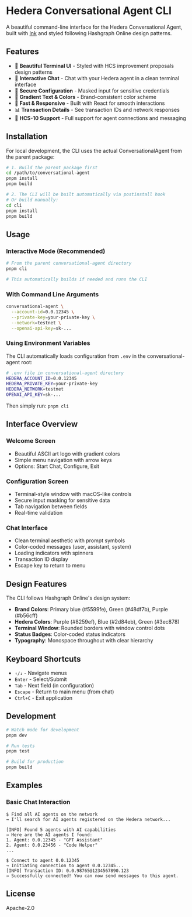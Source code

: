 # Hedera Conversational Agent CLI

A beautiful command-line interface for the Hedera Conversational Agent, built with [Ink](https://github.com/vadimdemedes/ink) and styled following Hashgraph Online design patterns.

## Features

- 🎨 **Beautiful Terminal UI** - Styled with HCS improvement proposals design patterns
- 💬 **Interactive Chat** - Chat with your Hedera agent in a clean terminal interface
- 🔐 **Secure Configuration** - Masked input for sensitive credentials
- 🌈 **Gradient Text & Colors** - Brand-consistent color scheme
- 🚀 **Fast & Responsive** - Built with React for smooth interactions
- 📊 **Transaction Details** - See transaction IDs and network responses
- 🎯 **HCS-10 Support** - Full support for agent connections and messaging

## Installation

For local development, the CLI uses the actual ConversationalAgent from the parent package:

```bash
# 1. Build the parent package first
cd /path/to/conversational-agent
pnpm install
pnpm build

# 2. The CLI will be built automatically via postinstall hook
# Or build manually:
cd cli
pnpm install
pnpm build
```

## Usage

### Interactive Mode (Recommended)

```bash
# From the parent conversational-agent directory
pnpm cli

# This automatically builds if needed and runs the CLI
```

### With Command Line Arguments

```bash
conversational-agent \
  --account-id=0.0.12345 \
  --private-key=your-private-key \
  --network=testnet \
  --openai-api-key=sk-...
```

### Using Environment Variables

The CLI automatically loads configuration from `.env` in the conversational-agent root:

```bash
# .env file in conversational-agent directory
HEDERA_ACCOUNT_ID=0.0.12345
HEDERA_PRIVATE_KEY=your-private-key
HEDERA_NETWORK=testnet
OPENAI_API_KEY=sk-...
```

Then simply run: `pnpm cli`

## Interface Overview

### Welcome Screen
- Beautiful ASCII art logo with gradient colors
- Simple menu navigation with arrow keys
- Options: Start Chat, Configure, Exit

### Configuration Screen
- Terminal-style window with macOS-like controls
- Secure input masking for sensitive data
- Tab navigation between fields
- Real-time validation

### Chat Interface
- Clean terminal aesthetic with prompt symbols
- Color-coded messages (user, assistant, system)
- Loading indicators with spinners
- Transaction ID display
- Escape key to return to menu

## Design Features

The CLI follows Hashgraph Online's design system:

- **Brand Colors**: Primary blue (#5599fe), Green (#48df7b), Purple (#b56cff)
- **Hedera Colors**: Purple (#8259ef), Blue (#2d84eb), Green (#3ec878)
- **Terminal Window**: Rounded borders with window control dots
- **Status Badges**: Color-coded status indicators
- **Typography**: Monospace throughout with clear hierarchy

## Keyboard Shortcuts

- `↑/↓` - Navigate menus
- `Enter` - Select/Submit
- `Tab` - Next field (in configuration)
- `Escape` - Return to main menu (from chat)
- `Ctrl+C` - Exit application

## Development

```bash
# Watch mode for development
pnpm dev

# Run tests
pnpm test

# Build for production
pnpm build
```

## Examples

### Basic Chat Interaction

```
$ Find all AI agents on the network
→ I'll search for AI agents registered on the Hedera network...

[INFO] Found 5 agents with AI capabilities
→ Here are the AI agents I found:
1. Agent: 0.0.12345 - "GPT Assistant"
2. Agent: 0.0.23456 - "Code Helper"
...

$ Connect to agent 0.0.12345
→ Initiating connection to agent 0.0.12345...
[INFO] Transaction ID: 0.0.98765@1234567890.123
→ Successfully connected! You can now send messages to this agent.
```

## License

Apache-2.0
